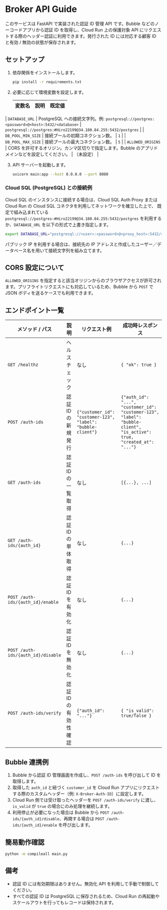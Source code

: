 # Broker API Guide

このサービスは FastAPI で実装された認証 ID 管理 API です。Bubble などのノーコードアプリから認証 ID を取得し、Cloud Run 上の保護対象 API にリクエストする際のヘッダー認証に利用できます。発行された ID には対応する顧客 ID と有効 / 無効の状態が保存されます。

## セットアップ

1. 依存関係をインストールします。
   ```bash
   pip install -r requirements.txt
   ```
2. 必要に応じて環境変数を設定します。

   | 変数名 | 説明 | 既定値 |
   | ------ | ---- | ------ |
| `DATABASE_URL` | PostgreSQL への接続文字列。例: `postgresql://postgres:<password>@<host>:5432/<database>` | `postgresql://postgres:#Hiro22199@34.180.84.255:5432/postgres` |
   | `DB_POOL_MIN_SIZE` | 接続プールの初期コネクション数。 | `1` |
   | `DB_POOL_MAX_SIZE` | 接続プールの最大コネクション数。 | `5` |
   | `ALLOWED_ORIGINS` | CORS を許可するオリジン。カンマ区切りで指定します。Bubble のアプリドメインなどを設定してください。 | （未設定） |

3. API サーバーを起動します。
   ```bash
   uvicorn main:app --host 0.0.0.0 --port 8080
   ```

### Cloud SQL (PostgreSQL) との接続例

Cloud SQL のインスタンスに接続する場合は、Cloud SQL Auth Proxy または Cloud Run の Cloud SQL コネクタを利用してネットワークを確立した上で、
既定で組み込まれている `postgresql://postgres:#Hiro22199@34.180.84.255:5432/postgres` を利用するか、`DATABASE_URL` を以下の形式で上書き指定します。

```bash
export DATABASE_URL="postgresql://<user>:<password>@<proxy_host>:5432/<database>"
```

パブリック IP を利用する場合は、接続先の IP アドレスと作成したユーザー／データベース名を用いて接続文字列を組み立てます。


## CORS 設定について

`ALLOWED_ORIGINS` を指定すると該当オリジンからのブラウザアクセスが許可されます。プリフライトリクエストにも対応しているため、Bubble から `POST` で JSON ボディを送るケースでも利用できます。

## エンドポイント一覧

| メソッド / パス | 説明 | リクエスト例 | 成功時レスポンス |
| ---------------- | ---- | ------------ | ---------------- |
| `GET /healthz` | ヘルスチェック | なし | `{ "ok": true }` |
| `POST /auth-ids` | 認証 ID の新規発行 | `{"customer_id": "customer-123", "label": "bubble-client"}` | `{"auth_id": "...", "customer_id": "customer-123", "label": "bubble-client", "is_active": true, "created_at": "..."}` |
| `GET /auth-ids` | 認証 ID の一覧取得 | なし | `[{...}, ...]` |
| `GET /auth-ids/{auth_id}` | 認証 ID の単体取得 | なし | `{...}` |
| `POST /auth-ids/{auth_id}/enable` | 認証 ID を有効化 | なし | `{...}` |
| `POST /auth-ids/{auth_id}/disable` | 認証 ID を無効化 | なし | `{...}` |
| `POST /auth-ids/verify` | 認証 ID の有効性確認 | `{"auth_id": "..."}` | `{ "is_valid": true/false }` |

## Bubble 連携例

1. Bubble から認証 ID 管理画面を作成し、`POST /auth-ids` を呼び出して ID を取得します。
2. 取得した `auth_id` と紐づく `customer_id` を Cloud Run アプリにリクエストする際のカスタムヘッダー（例: `X-Broker-Auth-ID`）に設定します。
3. Cloud Run 側では受け取ったヘッダーを `POST /auth-ids/verify` に渡し、`is_valid` が `true` の場合にのみ処理を継続します。
4. 利用停止が必要になった場合は Bubble から `POST /auth-ids/{auth_id}/disable`、再開する場合は `POST /auth-ids/{auth_id}/enable` を呼び出します。

## 簡易動作確認

```bash
python -m compileall main.py
```

## 備考

- 認証 ID には有効期限はありません。無効化 API を利用して手動で制御してください。
- すべての認証 ID は PostgreSQL に保存されるため、Cloud Run の再起動やスケールアウトを行ってもレコードは保持されます。

